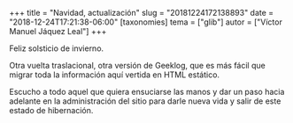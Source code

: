 +++
title = "Navidad, actualización"
slug = "20181224172138893"
date = "2018-12-24T17:21:38-06:00"
[taxonomies]
tema = ["glib"]
autor = ["Víctor Manuel Jáquez Leal"]
+++

Feliz solsticio de invierno.

Otra vuelta traslacional, otra versión de Geeklog, que es más fácil que
migrar toda la información aquí vertida en HTML estático.

Escucho a todo aquel que quiera ensuciarse las manos y dar un paso hacia
adelante en la administración del sitio para darle nueva vida y salir de
este estado de hibernación.


